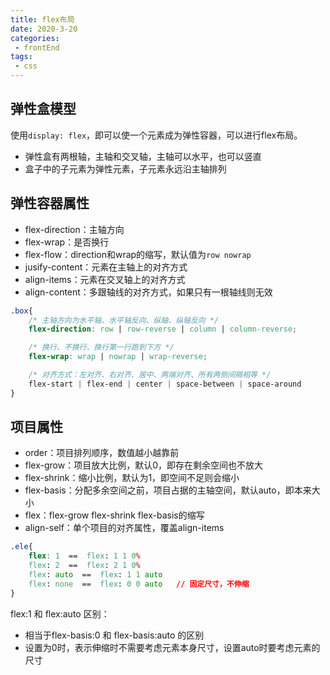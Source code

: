 ```yaml
---  
title: flex布局 
date: 2020-3-20
categories:  
 - frontEnd  
tags:  
 - css  
---  
```


## 弹性盒模型
使用`display: flex`，即可以使一个元素成为弹性容器，可以进行flex布局。
* 弹性盒有两根轴，主轴和交叉轴，主轴可以水平，也可以竖直
* 盒子中的子元素为弹性元素，子元素永远沿主轴排列

## 弹性容器属性
* flex-direction：主轴方向
* flex-wrap：是否换行
* flex-flow：direction和wrap的缩写，默认值为`row nowrap`
* jusify-content：元素在主轴上的对齐方式
* align-items：元素在交叉轴上的对齐方式
* align-content：多跟轴线的对齐方式，如果只有一根轴线则无效
```css
.box{
    /* 主轴方向为水平轴、水平轴反向、纵轴、纵轴反向 */
    flex-direction: row | row-reverse | column | column-reverse;

    /* 换行、不换行、换行第一行跑到下方 */
    flex-wrap: wrap | nowrap | wrap-reverse;

    /* 对齐方式：左对齐、右对齐、居中、两端对齐、所有两侧间隔相等 */
    flex-start | flex-end | center | space-between | space-around
}
```

## 项目属性
* order：项目排列顺序，数值越小越靠前
* flex-grow：项目放大比例，默认0，即存在剩余空间也不放大
* flex-shrink：缩小比例，默认为1，即空间不足则会缩小
* flex-basis：分配多余空间之前，项目占据的主轴空间，默认auto，即本来大小
* flex：flex-grow flex-shrink flex-basis的缩写
* align-self：单个项目的对齐属性，覆盖align-items
```css
.ele{
    flex: 1  ==  flex: 1 1 0%
    flex: 2  ==  flex: 2 1 0%
    flex: auto  ==  flex: 1 1 auto
    flex: none  ==  flex: 0 0 auto   // 固定尺寸，不伸缩
}
```
flex:1 和 flex:auto 区别：
* 相当于flex-basis:0 和 flex-basis:auto 的区别
* 设置为0时，表示伸缩时不需要考虑元素本身尺寸，设置auto时要考虑元素的尺寸

